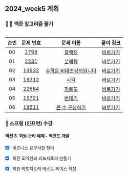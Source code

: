 ## 2024_week5  계획


###  📌 백준 알고리즘 풀기 

<table>

|          순번          |        문제 번호         |        문제 이름         |        풀이 링크         |
| :-----: | :-----: | :-----: | :-----: |
| 00 | <a href="https://www.acmicpc.net/problem/2798" target="_blank">2798</a> | <a href="https://www.acmicpc.net/problem/2798" target="_blank">블랙잭</a> | <a href="https://github.com/jjeunv/solutions_for_baekjoon_problems/blob/main/BruteForce/2798_%EB%B8%94%EB%9E%99%EC%9E%AD.py">바로가기</a> |
| 01 | <a href="https://www.acmicpc.net/problem/2231" target="_blank">2231</a> | <a href="https://www.acmicpc.net/problem/2231" target="_blank">분해합</a> | <a href="https://github.com/jjeunv/solutions_for_baekjoon_problems/blob/main/BruteForce/2231_%EB%B6%84%ED%95%B4%ED%95%A9.py">바로가기</a> |
| 02 | <a href="https://www.acmicpc.net/problem/19532" target="_blank">19532</a> | <a href="https://www.acmicpc.net/problem/19532" target="_blank">수학은 비대면강의입니다</a> | <a href="https://github.com/jjeunv/solutions_for_baekjoon_problems/blob/main/BruteForce/19532_%EC%88%98%ED%95%99%EC%9D%80%EB%B9%84%EB%8C%80%EB%A9%B4%EA%B0%95%EC%9D%98%EC%9E%85%EB%8B%88%EB%8B%A4.py">바로가기</a> |
| 03 | <a href="https://www.acmicpc.net/problem/18312" target="_blank">18312</a> | <a href="https://www.acmicpc.net/problem/18312" target="_blank">시각</a> | <a href="https://github.com/jjeunv/solutions_for_baekjoon_problems/blob/main/BruteForce/18312_%EC%8B%9C%EA%B0%81.py">바로가기</a> |
| 04 | <a href="https://www.acmicpc.net/problem/22864" target="_blank">22864</a> | <a href="https://www.acmicpc.net/problem/22864" target="_blank">피로도</a> | <a href="https://github.com/jjeunv/solutions_for_baekjoon_problems/blob/main/BruteForce/22864_%ED%94%BC%EB%A1%9C%EB%8F%84.py">바로가기</a>                       |
| 05 | <a href="https://www.acmicpc.net/problem/15721" target="_blank">15721</a> | <a href="https://www.acmicpc.net/problem/15721" target="_blank">번데기</a> |  <a href="https://github.com/jjeunv/solutions_for_baekjoon_problems/blob/main/BruteForce/15721_%EB%B2%88%EB%8D%B0%EA%B8%B0.py">바로가기</a> |
| 06 | <a href="https://www.acmicpc.net/problem/18511" target="_blank">18511</a> | <a href="https://www.acmicpc.net/problem/18511" target="_blank">큰 수 구성하기</a> | <a href="https://github.com/jjeunv/solutions_for_baekjoon_problems/blob/main/BruteForce/18511_%ED%81%B0%EC%88%98%EA%B5%AC%EC%84%B1%ED%95%98%EA%B8%B0.py">바로가기</a>      |               |   |





### 📌 스프링 (인프런) 수강

#### 섹션 3. 회원 관리 예제 - 백엔드 개발

- [x] 비즈니스 요구사항 정리
- [x] 회원 도메인과 리포지토리 만들기
- [x] 회원 리포지토리 테스트 케이스 작성


